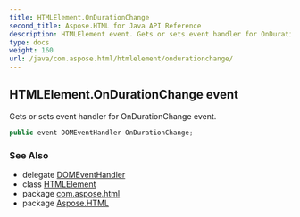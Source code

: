 ```yaml
---
title: HTMLElement.OnDurationChange
second_title: Aspose.HTML for Java API Reference
description: HTMLElement event. Gets or sets event handler for OnDurationChange event
type: docs
weight: 160
url: /java/com.aspose.html/htmlelement/ondurationchange/
---
```

## HTMLElement.OnDurationChange event

Gets or sets event handler for OnDurationChange event.

```java
public event DOMEventHandler OnDurationChange;
```

### See Also

* delegate [DOMEventHandler](../../../com.aspose.html.dom.events/domeventhandler/)
* class [HTMLElement](../)
* package [com.aspose.html](../../htmlelement/)
* package [Aspose.HTML](../../../)
